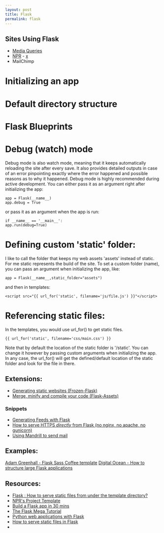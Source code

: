 ```yaml
---
layout: post
title: Flask
permalink: flask
---
```


## Sites Using Flask
- [Media Queries](http://mediaqueri.es/)
- [NPR](http://blog.apps.npr.org/2013/02/14/app-template-redux.html) - [x](http://blog.apps.npr.org/2014/07/29/everything-our-app-template-does.html)
- MailChimp

# Initializing an app

# Default directory structure

# Flask Blueprints

# Debug (watch) mode
Debug mode is also watch mode, meaning that it keeps automatically reloading the site after every save. It also provides detailed outputs in case of an error pinpointing exactly where the error happened and possible reasons as to why it happened. Debug mode is highly recommended during active development. You can either pass it as an argument right after initializing the app:

	app = Flask(__name__)
	app.debug = True

or pass it as an argument when the app is run:

	if __name__ == '__main__':
	app.run(debug=True)

# Defining custom 'static' folder:

I like to call the folder that keeps my web assets 'assets' instead of static. For me static represents the build of the site. To set a custom folder (name), you can pass an argument when initializing the app, like:

	app = Flask(__name__,static_folder="assets")
    
and then in templates:

	<script src="{{ url_for('static', filename='js/file.js') }}"</script>
# Referencing static files:

In the templates, you would use url_for() to get static files.

	{{ url_for('static', filename='css/main.css') }}

Note that by default the location of the static folder is '/static'. You can change it however by passing custom arguments when initializing the app. In any case, the url_for() will get the defined/default location of the static folder and look for the file in there.

Extensions:
---
- [Generating static websites (Frozen-Flask)]()
- [Merge, minify and compile your code (Flask-Assets)]()


### Snippets
- [Generating Feeds with Flask](http://flask.pocoo.org/snippets/10/)
- [How to serve HTTPS *directly* from Flask (no nginx, no apache, no gunicorn)](http://flask.pocoo.org/snippets/111/)
- [Using Mandrill to send mail](https://gist.github.com/klinkin/3730319)


Examples:
---
[Adam Greenhall - Flask Sass Coffee template](https://github.com/adamgreenhall/flask-haml-sass-coffee-template/blob/master/app.py)
[Digital Ocean - How to structure large Flask applications](https://www.digitalocean.com/community/tutorials/how-to-structure-large-flask-applications)

Resources:
---
- [Flask : How to serve static files from under the template directory?](http://stackoverflow.com/questions/15027930/flask-how-to-serve-static-files-from-under-the-template-directory)
- [NPR's Project Template](https://github.com/nprapps/app-template/blob/master/README.md#about-this-template)
- [Build a Flask app in 30 mins](https://stormpath.com/blog/build-a-flask-app-in-30-minutes/)
- [The Flask Mega Tutorial](http://blog.miguelgrinberg.com/post/the-flask-mega-tutorial-part-i-hello-world)
- [Python web applications with Flask](https://realpython.com/blog/python/python-web-applications-with-flask-part-i/#.Uu6GOHddUp8)
- [How to serve static files in Flask](http://stackoverflow.com/questions/20646822/how-to-serve-static-files-in-flask)
- 